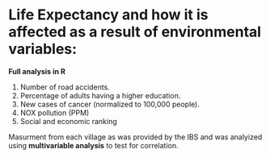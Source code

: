 # Life Expectancy and how it is affected as a result of environmental variables:
**Full analysis in R**

1. Number of road accidents.
2. Percentage of adults having a higher education.
3. New cases of cancer (normalized to 100,000 people).
4. NOX pollution (PPM)
5. Social and economic ranking

Masurment from each village as was provided by the IBS and was analyized using **multivariable analysis** to test for correlation. 
